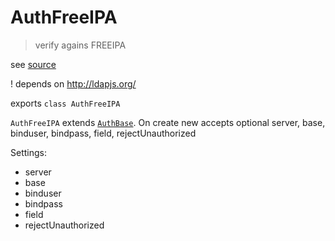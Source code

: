
# AuthFreeIPA

> verify agains FREEIPA

see [source](../../../../src/server/classes/auth/freeipa.mjs)

! depends on http://ldapjs.org/

exports `class AuthFreeIPA`  

`AuthFreeIPA` extends [`AuthBase`](../base/auth.md). On create new accepts optional  server, base, binduser, bindpass, field, rejectUnauthorized

Settings:
* server
* base
* binduser
* bindpass
* field
* rejectUnauthorized
